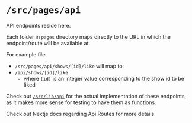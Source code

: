 # `/src/pages/api`

API endpoints reside here. 

Each folder in `pages` directory
maps directly to the URL in which the endpoint/route
will be available at.
 
For example file:
- `/src/pages/api/shows/[id]/like` will map to:
- `/api/shows/[id]/like` 
  - where `[id]` is an integer value corresponding
to the show id to be liked

Check out [`/src/lib/api`](../../lib/api) for the actual 
implementation of these endpoints, as it makes more sense 
for testing to have them as functions.

Check out Nextjs docs regarding Api Routes for
more details.